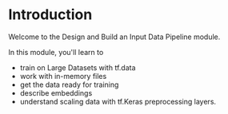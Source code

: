 # Introduction

Welcome to the Design and Build an Input Data Pipeline module.

In this module, you'll learn to 
- train on Large Datasets with tf.data
- work with in-memory files
- get the data ready for training
- describe embeddings
- understand scaling data with tf.Keras preprocessing layers.